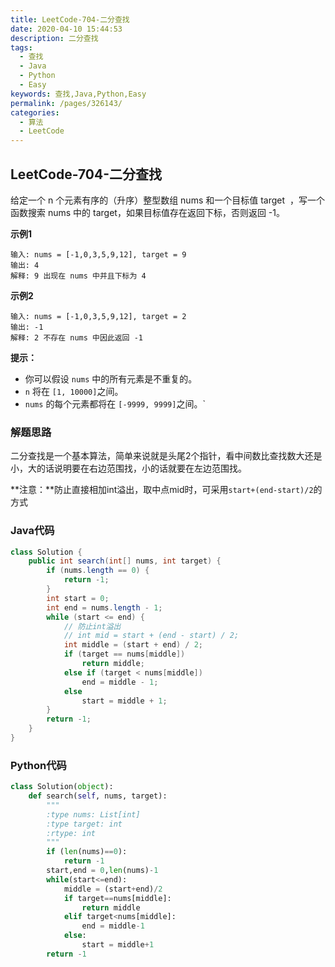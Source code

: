 ```yaml
---
title: LeetCode-704-二分查找
date: 2020-04-10 15:44:53
description: 二分查找
tags: 
  - 查找
  - Java
  - Python
  - Easy
keywords: 查找,Java,Python,Easy
permalink: /pages/326143/
categories: 
  - 算法
  - LeetCode
---
```


## LeetCode-704-二分查找

给定一个 n 个元素有序的（升序）整型数组 nums 和一个目标值 target  ，写一个函数搜索 nums 中的 target，如果目标值存在返回下标，否则返回 -1。

 <!--more-->

**示例1**

```
输入: nums = [-1,0,3,5,9,12], target = 9
输出: 4
解释: 9 出现在 nums 中并且下标为 4
```

**示例2**

```
输入: nums = [-1,0,3,5,9,12], target = 2
输出: -1
解释: 2 不存在 nums 中因此返回 -1
```

**提示：**

- 你可以假设 `nums` 中的所有元素是不重复的。
- `n` 将在 `[1, 10000]`之间。
- `nums` 的每个元素都将在 `[-9999, 9999]`之间。`

### 解题思路

二分查找是一个基本算法，简单来说就是头尾2个指针，看中间数比查找数大还是小，大的话说明要在右边范围找，小的话就要在左边范围找。

**注意：**防止直接相加int溢出，取中点mid时，可采用`start+(end-start)/2`的方式

### Java代码

```java
class Solution {
    public int search(int[] nums, int target) {
        if (nums.length == 0) {
            return -1;
        }
        int start = 0;
        int end = nums.length - 1;
        while (start <= end) {
            // 防止int溢出
            // int mid = start + (end - start) / 2;
            int middle = (start + end) / 2;
            if (target == nums[middle])
                return middle;
            else if (target < nums[middle])
                end = middle - 1;
            else
                start = middle + 1;
        }
        return -1;
    }
}
```

### Python代码

```python
class Solution(object):
    def search(self, nums, target):
        """
        :type nums: List[int]
        :type target: int
        :rtype: int
        """
        if (len(nums)==0):
            return -1
        start,end = 0,len(nums)-1
        while(start<=end):
            middle = (start+end)/2
            if target==nums[middle]:
                return middle
            elif target<nums[middle]:
                end = middle-1
            else:
                start = middle+1
        return -1
```

